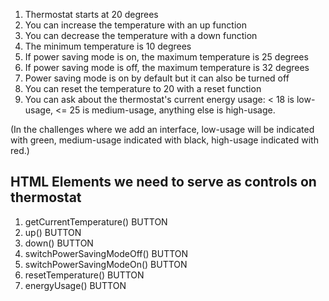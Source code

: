 1. Thermostat starts at 20 degrees
2. You can increase the temperature with an up function
3. You can decrease the temperature with a down function
4. The minimum temperature is 10 degrees
5. If power saving mode is on, the maximum temperature is 25 degrees
6. If power saving mode is off, the maximum temperature is 32 degrees
7. Power saving mode is on by default but it can also be turned off
8. You can reset the temperature to 20 with a reset function
9. You can ask about the thermostat's current energy usage: < 18 is low-usage, <= 25 is medium-usage, anything else is high-usage.

(In the challenges where we add an interface, low-usage will be indicated with green, medium-usage indicated with black, high-usage indicated with red.)

## HTML Elements we need to serve as controls on thermostat

1. getCurrentTemperature() BUTTON
2. up() BUTTON
3. down() BUTTON
4. switchPowerSavingModeOff() BUTTON
5. switchPowerSavingModeOn() BUTTON
6. resetTemperature() BUTTON
7. energyUsage() BUTTON
